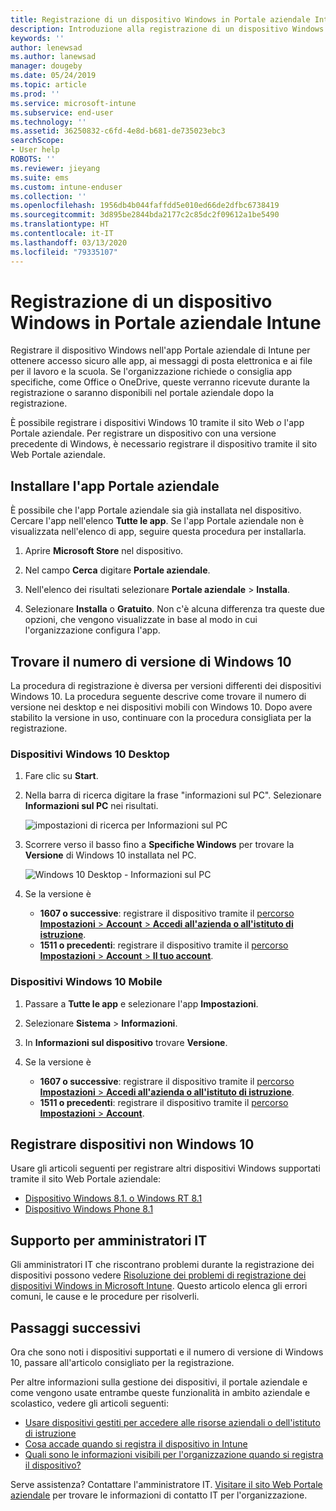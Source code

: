 ```yaml
---
title: Registrazione di un dispositivo Windows in Portale aziendale Intune | Microsoft Docs
description: Introduzione alla registrazione di un dispositivo Windows nel portale aziendale
keywords: ''
author: lenewsad
ms.author: lanewsad
manager: dougeby
ms.date: 05/24/2019
ms.topic: article
ms.prod: ''
ms.service: microsoft-intune
ms.subservice: end-user
ms.technology: ''
ms.assetid: 36250832-c6fd-4e8d-b681-de735023ebc3
searchScope:
- User help
ROBOTS: ''
ms.reviewer: jieyang
ms.suite: ems
ms.custom: intune-enduser
ms.collection: ''
ms.openlocfilehash: 1956db4b044faffdd5e010ed66de2dfbc6738419
ms.sourcegitcommit: 3d895be2844bda2177c2c85dc2f09612a1be5490
ms.translationtype: HT
ms.contentlocale: it-IT
ms.lasthandoff: 03/13/2020
ms.locfileid: "79335107"
---
```

# <a name="windows-device-enrollment-in-intune-company-portal"></a>Registrazione di un dispositivo Windows in Portale aziendale Intune  

Registrare il dispositivo Windows nell'app Portale aziendale di Intune per ottenere accesso sicuro alle app, ai messaggi di posta elettronica e ai file per il lavoro e la scuola. Se l'organizzazione richiede o consiglia app specifiche, come Office o OneDrive, queste verranno ricevute durante la registrazione o saranno disponibili nel portale aziendale dopo la registrazione.  

È possibile registrare i dispositivi Windows 10 tramite il sito Web *o* l'app Portale aziendale. Per registrare un dispositivo con una versione precedente di Windows, è necessario registrare il dispositivo tramite il sito Web Portale aziendale.  

## <a name="install-company-portal-app"></a>Installare l'app Portale aziendale  
È possibile che l'app Portale aziendale sia già installata nel dispositivo. Cercare l'app nell'elenco __Tutte le app__.  Se l'app Portale aziendale non è visualizzata nell'elenco di app, seguire questa procedura per installarla.  

1. Aprire **Microsoft Store** nel dispositivo.

2. Nel campo **Cerca** digitare **Portale aziendale**.

3. Nell'elenco dei risultati selezionare **Portale aziendale** > **Installa**.

4. Selezionare **Installa** o **Gratuito**. Non c'è alcuna differenza tra queste due opzioni, che vengono visualizzate in base al modo in cui l'organizzazione configura l'app.  

## <a name="find-windows-10-version-number"></a>Trovare il numero di versione di Windows 10  
La procedura di registrazione è diversa per versioni differenti dei dispositivi Windows 10. La procedura seguente descrive come trovare il numero di versione nei desktop e nei dispositivi mobili con Windows 10. Dopo avere stabilito la versione in uso, continuare con la procedura consigliata per la registrazione.  

### <a name="windows-10-desktop-devices"></a>Dispositivi Windows 10 Desktop  

1. Fare clic su **Start**.

2. Nella barra di ricerca digitare la frase "informazioni sul PC". Selezionare __Informazioni sul PC__ nei risultati.  


   ![impostazioni di ricerca per Informazioni sul PC](media/searching_for_about_your_pc.png)  

3. Scorrere verso il basso fino a **Specifiche Windows** per trovare la **Versione** di Windows 10 installata nel PC.  


   ![Windows 10 Desktop - Informazioni sul PC](media/settings_about_pc.png)  

4. Se la versione è  

    * __1607 o successive__: registrare il dispositivo tramite il [percorso **Impostazioni** > **Account** > **Accedi all'azienda o all'istituto di istruzione**](enroll-windows-10-device.md#enroll-windows-10-version-1607-and-later-device).   
    * __1511 o precedenti__: registrare il dispositivo tramite il [percorso **Impostazioni** > **Account** > **Il tuo account**](enroll-windows-10-device.md#enroll-windows-10-version-1511-and-earlier-device).  

### <a name="windows-10-mobile-devices"></a>Dispositivi Windows 10 Mobile

1. Passare a __Tutte le app__ e selezionare l'app __Impostazioni__.
2. Selezionare __Sistema__ > __Informazioni__.
3. In __Informazioni sul dispositivo__ trovare __Versione__.  
4. Se la versione è  

    * __1607 o successive__: registrare il dispositivo tramite il [percorso **Impostazioni** > **Accedi all'azienda o all'istituto di istruzione**](enroll-windows-10-device.md#enroll-windows-10-version-1607-and-later-device).   
    * __1511 o precedenti__: registrare il dispositivo tramite il [percorso **Impostazioni** > **Account**](enroll-windows-10-device.md#enroll-windows-10-version-1511-and-earlier-device).  

## <a name="enroll-non-windows-10-devices"></a>Registrare dispositivi non Windows 10  
Usare gli articoli seguenti per registrare altri dispositivi Windows supportati tramite il sito Web Portale aziendale:   
* [Dispositivo Windows 8.1. o Windows RT 8.1](enroll-your-W81-or-rt81-windows.md)  
* [Dispositivo Windows Phone 8.1](enroll-your-wp81-windows.md)    

## <a name="it-administrator-support"></a>Supporto per amministratori IT  
Gli amministratori IT che riscontrano problemi durante la registrazione dei dispositivi possono vedere [Risoluzione dei problemi di registrazione dei dispositivi Windows in Microsoft Intune](https://support.microsoft.com/help/4469913). Questo articolo elenca gli errori comuni, le cause e le procedure per risolverli.  

## <a name="next-steps"></a>Passaggi successivi  
Ora che sono noti i dispositivi supportati e il numero di versione di Windows 10, passare all'articolo consigliato per la registrazione.  
 
Per altre informazioni sulla gestione dei dispositivi, il portale aziendale e come vengono usate entrambe queste funzionalità in ambito aziendale e scolastico, vedere gli articoli seguenti:  
* [Usare dispositivi gestiti per accedere alle risorse aziendali o dell'istituto di istruzione](use-managed-devices-to-get-work-done.md)  
* [Cosa accade quando si registra il dispositivo in Intune](what-happens-if-you-install-the-company-portal-app-and-enroll-your-device-in-intune-windows.md)  
* [Quali sono le informazioni visibili per l'organizzazione quando si registra il dispositivo?](what-info-can-your-company-see-when-you-enroll-your-device-in-intune.md)  

Serve assistenza? Contattare l'amministratore IT. [Visitare il sito Web Portale aziendale](https://go.microsoft.com/fwlink/?linkid=2010980) per trovare le informazioni di contatto IT per l'organizzazione.  
